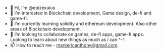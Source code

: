 - 👋 Hi, I’m @epizexuius
- 👀 I’m interested in Blockchain development, Game design, de-fi and game-fi.
- 🌱 I’m currently learning solidity and ethereum development. Also other areas of Blockchain development.
- 💞️ I’m looking to collaborate on games, de-fi apps, game-fi apps. Looking to learn about new things as much as i can ^-^.
- 📫 How to reach me - markericanthony@gmail.com.

<!---
epizexuius/epizexuius is a ✨ special ✨ repository because its `README.md` (this file) appears on your GitHub profile.
You can click the Preview link to take a look at your changes.
--->
